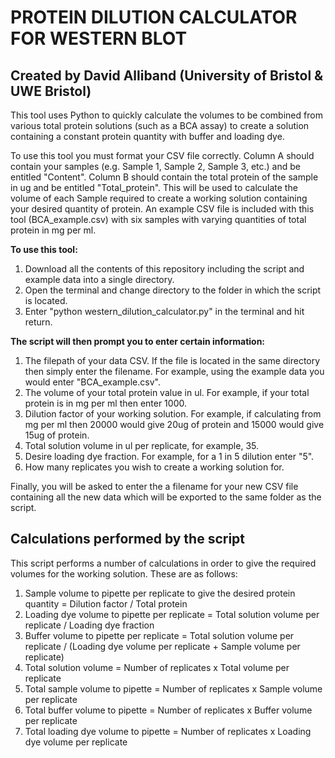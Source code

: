 # PROTEIN DILUTION CALCULATOR FOR WESTERN BLOT
## Created by David Alliband (University of Bristol & UWE Bristol)

This tool uses Python to quickly calculate the volumes to be combined from various total protein solutions (such as a BCA assay) to create a solution containing a constant protein quantity with buffer and loading dye.

To use this tool you must format your CSV file correctly. Column A should contain your samples (e.g. Sample 1, Sample 2, Sample 3, etc.) and be entitled "Content". Column B should contain the total protein of the sample in ug and be entitled "Total_protein". This will be used to calculate the volume of each Sample required to create a working solution containing your desired quantity of protein. An example CSV file is included with this tool (BCA_example.csv) with six samples with varying quantities of total protein in mg per ml.

**To use this tool:**

1. Download all the contents of this repository including the script and example data into a single directory.
2. Open the terminal and change directory to the folder in which the script is located.
3. Enter "python western_dilution_calculator.py" in the terminal and hit return.

**The script will then prompt you to enter certain information:**

1. The filepath of your data CSV. If the file is located in the same directory then simply enter the filename. For example, using the example data you would enter "BCA_example.csv".
2. The volume of your total protein value in ul. For example, if your total protein is in mg per ml then enter 1000.
3. Dilution factor of your working solution. For example, if calculating from mg per ml then 20000 would give 20ug of protein and 15000 would give 15ug of protein.
4. Total solution volume in ul per replicate, for example, 35.
5. Desire loading dye fraction. For example, for a 1 in 5 dilution enter "5".
6. How many replicates you wish to create a working solution for.

Finally, you will be asked to enter the a filename for your new CSV file containing all the new data which will be exported to the same folder as the script.

## Calculations performed by the script

This script performs a number of calculations in order to give the required volumes for the working solution. These are as follows:

1. Sample volume to pipette per replicate to give the desired protein quantity = Dilution factor / Total protein
2. Loading dye volume to pipette per replicate = Total solution volume per replicate / Loading dye fraction
3. Buffer volume to pipette per replicate = Total solution volume per replicate / (Loading dye volume per replicate + Sample volume per replicate)
4. Total solution volume = Number of replicates x Total volume per replicate
5. Total sample volume to pipette = Number of replicates x Sample volume per replicate
6. Total buffer volume to pipette = Number of replicates x Buffer volume per replicate
7. Total loading dye volume to pipette = Number of replicates x Loading dye volume per replicate

